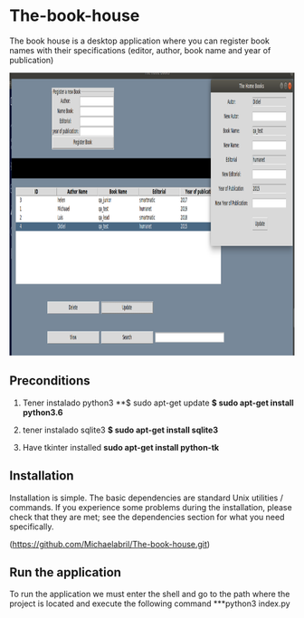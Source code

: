 # The-book-house
The book house is a desktop application where you can register book names with their specifications (editor, author, book name and year of publication)

<img height="500" src= "https://github.com/Michaelabril/The-book-house/blob/develop/Capture_app.png">

## Preconditions

1. Tener instalado python3
  **$ sudo apt-get update
  **$ sudo apt-get install python3.6**
  
2. tener instalado sqlite3
  **$ sudo apt-get install sqlite3**
  
3. Have tkinter installed
  **sudo apt-get install python-tk**  

## Installation
Installation is simple. The basic dependencies are standard Unix utilities / commands. If you experience some problems during the installation, please check that they are met; see the dependencies section for what you need specifically.

  (https://github.com/Michaelabril/The-book-house.git)
  
## Run the application
To run the application we must enter the shell and go to the path where the project is located and execute the following command
  ***python3 index.py

